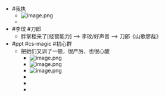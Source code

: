 - #我执
	- ![image.png](../assets/image_1693993672357_0.png)
	-
- #李玟 #刀郎
	- 胖掌柜来了[经营能力] --> 李玟/好声音 --> 刀郎《山歌廖哉》
- #ppt #cs-magic #初心群
	- 把她们又训了一顿，很严厉，也很心酸
		- ![image.png](../assets/image_1693932512104_0.png)
		- ![image.png](../assets/image_1693932526606_0.png)
		- ![image.png](../assets/image_1693932542512_0.png)
		-
		-
		-